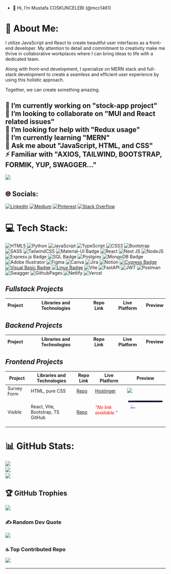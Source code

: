 - 👋 Hi, I’m Mustafa COSKUNCELEBI (@mcc1461)
  
# 💫 About Me:

I utilize JavaScript and React to create beautiful user interfaces as a front-end developer. My attention to detail and commitment to creativity make me thrive in collaborative workplaces where I can bring ideas to life with a dedicated team.

Along with front-end development, I specialize on MERN stack and full-stack development to create a seamless and efficient user experience by using this holistic approach.

Together, we can create something amazing.

🔭 I’m currently working on "stock-app project"<br>👯 I’m looking to collaborate on "MUI and React related issues"<br>🤝 I’m looking for help with "Redux usage"<br>🌱 I’m currently learning "MERN"<br>💬 Ask me about "JavaScript, HTML, and CSS"<br>⚡ Familiar with "AXIOS, TAILWIND, BOOTSTRAP, FORMIK, YUP, SWAGGER..."
---
[![](https://visitcount.itsvg.in/api?id=mcc1461&icon=0&color=0)](https://visitcount.itsvg.in)
## 🌐 Socials:
[![LinkedIn](https://img.shields.io/badge/LinkedIn-%230077B5.svg?logo=linkedin&logoColor=white)](https://linkedin.com/in/mcoskuncelebi) [![Medium](https://img.shields.io/badge/Medium-12100E?logo=medium&logoColor=white)](https://medium.com/@@mcc1461a) [![Pinterest](https://img.shields.io/badge/Pinterest-%23E60023.svg?logo=Pinterest&logoColor=white)](https://pinterest.com/mcc1461a) [![Stack Overflow](https://img.shields.io/badge/-Stackoverflow-FE7A16?logo=stack-overflow&logoColor=white)](https://stackoverflow.com/users/mcc1461) 

# 💻 Tech Stack:
![HTML5](https://img.shields.io/badge/html5-%23E34F26.svg?style=for-the-badge&logo=html5&logoColor=white) ![Python](https://img.shields.io/badge/python-3670A0?style=for-the-badge&logo=python&logoColor=ffdd54) 
![JavaScript](https://img.shields.io/badge/javascript-%23323330.svg?style=for-the-badge&logo=javascript&logoColor=%23F7DF1E) 
![TypeScript](https://img.shields.io/badge/typescript-%23007ACC.svg?style=for-the-badge&logo=typescript&logoColor=white) ![CSS3](https://img.shields.io/badge/css3-%231572B6.svg?style=for-the-badge&logo=css3&logoColor=white) 
![Bootstrap](https://img.shields.io/badge/bootstrap-%238511FA.svg?style=for-the-badge&logo=bootstrap&logoColor=white) 
![SASS](https://img.shields.io/badge/SASS-hotpink.svg?style=for-the-badge&logo=SASS&logoColor=white) 
![TailwindCSS](https://img.shields.io/badge/tailwindcss-%2338B2AC.svg?style=for-the-badge&logo=tailwind-css&logoColor=white) 
![Material-UI Badge](https://img.shields.io/badge/material_ui-%23FED794.svg?style=for-the-badge&logo=material-ui&logoColor=white)
![React](https://img.shields.io/badge/react-%2320232a.svg?style=for-the-badge&logo=react&logoColor=%2361DAFB) 
![Next JS](https://img.shields.io/badge/Next-black?style=for-the-badge&logo=next.js&logoColor=white) 
![NodeJS](https://img.shields.io/badge/node.js-6DA55F?style=for-the-badge&logo=node.js&logoColor=white) 
![Express.js Badge](https://img.shields.io/badge/Express.js-%23FED794.svg?style=for-the-badge)
![SQL Badge](https://img.shields.io/badge/SQL-%23FED794.svg?style=for-the-badge&logo=sql&logoColor=white)
![Postgres](https://img.shields.io/badge/postgres-%23316192.svg?style=for-the-badge&logo=postgresql&logoColor=white) 
![MongoDB Badge](https://img.shields.io/badge/MongoDB-%23FED794.svg?style=for-the-badge&logo=mongodb&logoColor=white)
![Adobe Illustrator](https://img.shields.io/badge/adobe%20illustrator-%23FF9A00.svg?style=for-the-badge&logo=adobe%20illustrator&logoColor=white) 
![Figma](https://img.shields.io/badge/figma-%23F24E1E.svg?style=for-the-badge&logo=figma&logoColor=white) ![Canva](https://img.shields.io/badge/Canva-%2300C4CC.svg?style=for-the-badge&logo=Canva&logoColor=white) 
![Jira](https://img.shields.io/badge/jira-%230A0FFF.svg?style=for-the-badge&logo=jira&logoColor=white) 
![Notion](https://img.shields.io/badge/Notion-%23000000.svg?style=for-the-badge&logo=notion&logoColor=white) 
[![Cypress Badge](https://img.shields.io/badge/cypress-%23FED794.svg?style=for-the-badge&logo=cypress&logoColor=white)](https://your-cypress-link-here)
[![Visual Basic Badge](https://img.shields.io/badge/Visual_Basic-%23FED794.svg?style=for-the-badge&logo=visual-studio&logoColor=white)](https://your-visual-basic-link-here)
[![Linux Badge](https://img.shields.io/badge/linux-%23FED794.svg?style=for-the-badge&logo=linux&logoColor=white)](https://your-linux-link-here)
![Vite](https://img.shields.io/badge/vite-%23646CFF.svg?style=for-the-badge&logo=vite&logoColor=white) 
![FastAPI](https://img.shields.io/badge/FastAPI-005571?style=for-the-badge&logo=fastapi) 
![JWT](https://img.shields.io/badge/JWT-black?style=for-the-badge&logo=JSON%20web%20tokens) 
![Postman](https://img.shields.io/badge/Postman-FF6C37?style=for-the-badge&logo=postman&logoColor=white) 
![Swagger](https://img.shields.io/badge/-Swagger-%23Clojure?style=for-the-badge&logo=swagger&logoColor=white)
![GithubPages](https://img.shields.io/badge/github%20pages-121013?style=for-the-badge&logo=github&logoColor=white) 
![Netlify](https://img.shields.io/badge/netlify-%23000000.svg?style=for-the-badge&logo=netlify&logoColor=#00C7B7) 
![Vercel](https://img.shields.io/badge/vercel-%23000000.svg?style=for-the-badge&logo=vercel&logoColor=white) 


## ***Fullstack Projects***

| Project           | Libraries and Technologies     | Repo Link          | Live Platform             | Preview                |
|-------------------|--------------------------------|--------------------|---------------------------|------------------------|


## ***Backend Projects***

| Project           | Libraries and Technologies     | Repo Link          | Live Platform             | Preview                |
|-------------------|--------------------------------|--------------------|---------------------------|------------------------|


## ***Frontend Projects***

| Project           | Libraries and Technologies     | Repo Link          | Live Platform             | Preview                |
|-------------------|--------------------------------|--------------------|---------------------------|------------------------|
|Survey Form|  HTML, pure CSS | [Repo](https://github.com/mcc1461/survey-form) | [Hostinger](https://mcc1461.com/survey) | <img src="https://github.com/mcc1461/survey-form/raw/main/assets/survey.gif" width="250px">
|Visible| React, Vite, Bootstrap, TS GitHub | [Repo](https://github.com/mcc1461/visible) | <h6 style="color: red; font-style: italic;">"No link available."</h6> | <img src="https://github.com/mcc1461/visible/blob/main/visibility.gif" width="250px">

# 📊 GitHub Stats:
![](https://github-readme-stats.vercel.app/api?username=mcc1461&theme=dark&hide_border=false&include_all_commits=false&count_private=false)<br/>
![](https://github-readme-streak-stats.herokuapp.com/?user=mcc1461&theme=dark&hide_border=false)<br/>
![](https://github-readme-stats.vercel.app/api/top-langs/?username=mcc1461&theme=dark&hide_border=false&include_all_commits=false&count_private=false&layout=compact)

## 🏆 GitHub Trophies
![](https://github-profile-trophy.vercel.app/?username=mcc1461&theme=radical&no-frame=false&no-bg=true&margin-w=4)

### ✍️ Random Dev Quote
![](https://quotes-github-readme.vercel.app/api?type=horizontal&theme=radical)

### 🔝 Top Contributed Repo
![](https://github-contributor-stats.vercel.app/api?username=mcc1461&limit=5&theme=dark&combine_all_yearly_contributions=true)

---

<!-- Proudly created with GPRM ( https://gprm.itsvg.in ) -->
